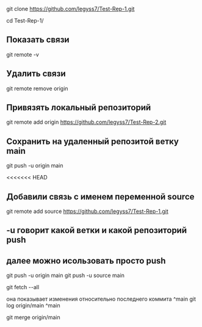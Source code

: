
git clone https://github.com/legyss7/Test-Rep-1.git

cd Test-Rep-1/

## Показать связи
git remote -v

## Удалить связи
git remote remove origin

## Привязять локальный репозиторий
git remote add origin https://github.com/legyss7/Test-Rep-2.git

## Сохранить на удаленный репозитой ветку main
git push -u origin main

<<<<<<< HEAD
## Добавили связь с именем переменной source
git remote add source https://github.com/legyss7/Test-Rep-1.git



## -u говорит какой ветки и какой репозиторий push 
## далее можно исользовать просто push
git push -u origin main
git push -u source main



git fetch --all

она показывает изменения относительно последнего коммита ^main
git log origin/main ^main

git merge  origin/main